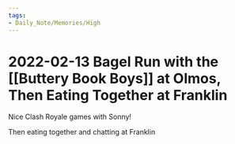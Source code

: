```yaml
---
tags:
- Daily_Note/Memories/High
---
```


# 2022-02-13 Bagel Run with the [[Buttery Book Boys]] at Olmos, Then Eating Together at Franklin



Nice Clash Royale games with Sonny!

Then eating together and chatting at Franklin